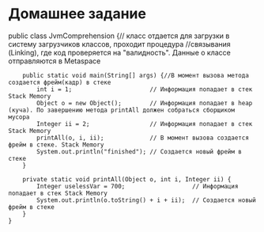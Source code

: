 # Домашнее задание

public class JvmComprehension {// класс отдается для загрузки в систему загрузчиков классов, проходит процедура
    //связывания (Linking), где код проверяется на "валидность". Данные о классе отправляются в Metaspace


        public static void main(String[] args) {//В момент вызова метода создается фрейм(кадр) в стеке
            int i = 1;                      // Информация попадает в стек Stack Memory
            Object o = new Object();        // Информация попадает в heap (куча). По завершению метода printAll должен собраться сборщиком мусора
            Integer ii = 2;                 // Информация попадает в стек Stack Memory
            printAll(o, i, ii);             // В момент вызова создается фрейм в стеке. Stack Memory
            System.out.println("finished"); // Создается новый фрейм в стеке
        }

        private static void printAll(Object o, int i, Integer ii) {
            Integer uselessVar = 700;                   // Информация попадает в стек Stack Memory
            System.out.println(o.toString() + i + ii);  // Создается новый фрейм в стеке
        }
    }